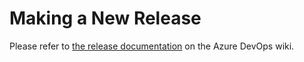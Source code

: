 # Making a New Release

Please refer to [the release documentation](https://msazure.visualstudio.com/AzureBatch/_wiki/wikis/AzureBatch.wiki?wikiVersion=GBwikiMaster&pagePath=%2FBatch%20Explorer%2FDeploy%20new%20version%20of%20Batch%20Explorer) on the Azure DevOps wiki.
